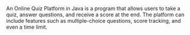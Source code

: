 An Online Quiz Platform in Java is a program that allows users to take a quiz, answer questions, and receive a score at the end. The platform can include features such as multiple-choice questions, score tracking, and even a time limit.
